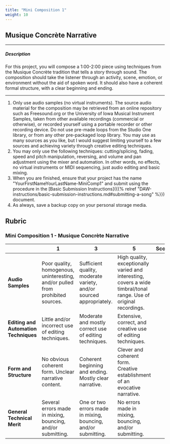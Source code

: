 ```yaml
---
title: "Mini Composition 1"
weight: 10
---
```


<!-- # Mini Composition 1 -->

## Musique Concrète Narrative

---

##### Description

For this project, you will compose a 1:00-2:00 piece using techniques from the Musique Concrète tradition that tells a story through sound. The composition should take the listener through an activity, scene, emotion, or environment without the aid of spoken word. It should also have a coherent formal structure, with a clear beginning and ending.

---

1.  Only use audio samples (no virtual instruments). The source audio material for the composition may be retrieved from an online repository such as Freesound.org or the University of Iowa Musical Instrument Samples, taken from other available recordings (commercial or otherwise), or recorded yourself using a portable recorder or other recording device. Do not use pre-made loops from the Studio One library, or from any other pre-packaged loop library. You may use as many sources as you like, but I would suggest limiting yourself to a few sources and achieving variety through creative editing techniques.
2.  You may only use the following techniques: cutting/splicing, fading, speed and pitch manipulation, reversing, and volume and pan adjustment using the mixer and automation. In other words, no effects, no virtual instruments or MIDI sequencing, just audio editing and basic mixing.
3.  When you are finished, ensure that your project has the name "YourFirstNameYourLastName-MiniComp1" and submit using the procedure in the [Basic Submission Instructions]({{% relref "DAW-instructions/basic-submission-instructions.md#submitting-a-song" %}}) document.
4.  As always, save a backup copy on your personal storage media.

## Rubric

### Mini Composition 1 - Musique Concrète Narrative

|                                       | **1**                                                                           | **3**                                                               | **5**                                                                                                              | **Score** |
| ------------------------------------- | ------------------------------------------------------------------------------- | ------------------------------------------------------------------- | ------------------------------------------------------------------------------------------------------------------ | --------- |
| **Audio Samples**                     | Poor quality, homogenous, uninteresting, and/or pulled from prohibited sources. | Sufficient quality, moderate variety, and/or sourced appropriately. | High quality, exceptionally varied and interesting, covers a wide timbral/tonal range. Use of original recordings. |           |
| **Editing and Automation Techniques** | Little and/or incorrect use of editing techniques.                              | Moderate and mostly correct use of editing techniques.              | Extensive, correct, and creative use of editing techniques.                                                        |           |
| **Form and Structure**                | No obvious coherent form. Unclear narrative content.                            | Coherent beginning and ending. Mostly clear narrative.              | Clever and coherent form. Creative establishment of an evocative narrative.                                        |           |
| **General Technical Merit**           | Several errors made in mixing, bouncing, and/or submitting.                     | One or two errors made in mixing, bouncing, and/or submitting.      | No errors made in mixing, bouncing, and/or submitting.                                                             |           |  |
